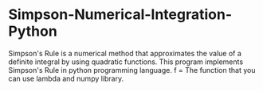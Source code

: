 # Simpson-Numerical-Integration-Python
Simpson's Rule is a numerical method that approximates the value of a definite integral by using quadratic functions. This program implements Simpson's Rule in python programming language.
f = The function that you can use lambda and numpy library. 

